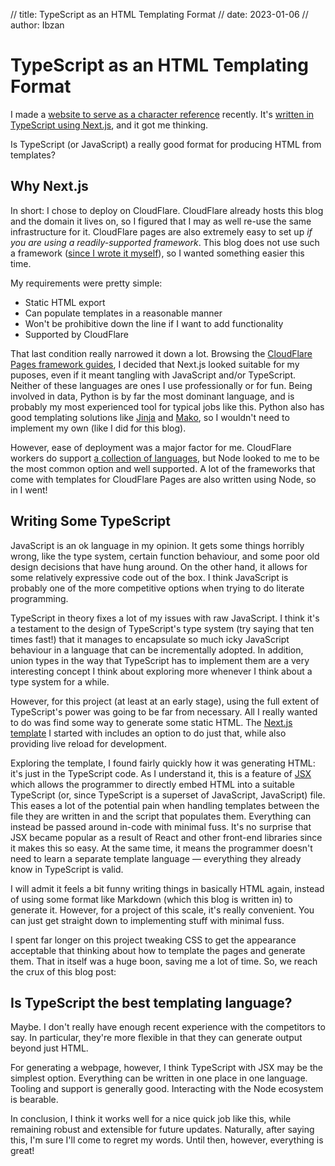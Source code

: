 // title: TypeScript as an HTML Templating Format
// date: 2023-01-06
// author: Ibzan

# TypeScript as an HTML Templating Format

I made a [website to serve as a character reference][ref] recently.
It's [written in TypeScript using Next.js][ref source], and it got me thinking.

Is TypeScript (or JavaScript) a really good format for producing HTML from templates?

## Why Next.js

In short: I chose to deploy on CloudFlare.
CloudFlare already hosts this blog and the domain it lives on, so I figured that I may as well re-use the same infrastructure for it.
CloudFlare pages are also extremely easy to set up _if you are using a readily-supported framework_.
This blog does not use such a framework ([since I wrote it myself][blog blog]), so I wanted something easier this time.

My requirements were pretty simple:

- Static HTML export
- Can populate templates in a reasonable manner
- Won't be prohibitive down the line if I want to add functionality
- Supported by CloudFlare

That last condition really narrowed it down a lot.
Browsing the [CloudFlare Pages framework guides][cf pages fws], I decided that Next.js looked suitable for my puposes, even if it meant tangling with JavaScript and/or TypeScript.
Neither of these languages are ones I use professionally or for fun.
Being involved in data, Python is by far the most dominant language, and is probably my most experienced tool for typical jobs like this.
Python also has good templating solutions like [Jinja][jinja] and [Mako][mako], so I wouldn't need to implement my own (like I did for this blog).

However, ease of deployment was a major factor for me.
CloudFlare workers do support [a collection of languages][cf pages langs], but Node looked to me to be the most common option and well supported.
A lot of the frameworks that come with templates for CloudFlare Pages are also written using Node, so in I went!

## Writing Some TypeScript

JavaScript is an ok language in my opinion.
It gets some things horribly wrong, like the type system, certain function behaviour, and some poor old design decisions that have hung around.
On the other hand, it allows for some relatively expressive code out of the box.
I think JavaScript is probably one of the more competitive options when trying to do literate programming.

TypeScript in theory fixes a lot of my issues with raw JavaScript.
I think it's a testament to the design of TypeScript's type system (try saying that ten times fast!) that it manages to encapsulate so much icky JavaScript behaviour in a language that can be incrementally adopted.
In addition, union types in the way that TypeScript has to implement them are a very interesting concept I think about exploring more whenever I think about a type system for a while.

However, for this project (at least at an early stage), using the full extent of TypeScript's power was going to be far from necessary.
All I really wanted to do was find some way to generate some static HTML.
The [Next.js template][project template] I started with includes an option to do just that, while also providing live reload for development.

Exploring the template, I found fairly quickly how it was generating HTML: it's just in the TypeScript code.
As I understand it, this is a feature of [JSX][JSX] which allows the programmer to directly embed HTML into a suitable TypeScript (or, since TypeScript is a superset of JavaScript, JavaScript) file.
This eases a lot of the potential pain when handling templates between the file they are written in and the script that populates them.
Everything can instead be passed around in-code with minimal fuss.
It's no surprise that JSX became popular as a result of React and other front-end libraries since it makes this so easy.
At the same time, it means the programmer doesn't need to learn a separate template language — everything they already know in TypeScript is valid.

I will admit it feels a bit funny writing things in basically HTML again, instead of using some format like Markdown (which this blog is written in) to generate it.
However, for a project of this scale, it's really convenient.
You can just get straight down to implementing stuff with minimal fuss.

I spent far longer on this project tweaking CSS to get the appearance acceptable that thinking about how to template the pages and generate them.
That in itself was a huge boon, saving me a lot of time.
So, we reach the crux of this blog post:

## Is TypeScript the best templating language?

Maybe.
I don't really have enough recent experience with the competitors to say.
In particular, they're more flexible in that they can generate output beyond just HTML.

For generating a webpage, however, I think TypeScript with JSX may be the simplest option.
Everything can be written in one place in one language.
Tooling and support is generally good.
Interacting with the Node ecosystem is bearable.

In conclusion, I think it works well for a nice quick job like this, while remaining robust and extensible for future updates.
Naturally, after saying this, I'm sure I'll come to regret my words.
Until then, however, everything is great!

[blog blog]: https://blog.ibzan.co.uk/2022-07-25-blog-generator
[cf pages fws]: https://developers.cloudflare.com/pages/framework-guides/
[cf pages langs]: https://developers.cloudflare.com/pages/platform/build-configuration/#language-support-and-tools
[jinja]: https://jinja.palletsprojects.com/en/3.1.x/
[JSX]: https://www.typescriptlang.org/docs/handbook/jsx.html
[mako]: https://www.makotemplates.org/
[project template]: https://github.com/vercel/next.js/tree/canary/examples/with-static-export
[ref]: https://ref.ibzan.co.uk
[ref source]: https://github.com/IbzanHyena/ref.ibzan.co.uk


